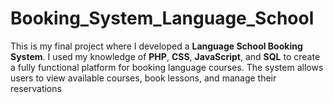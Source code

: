 # Booking_System_Language_School
This is my final project where I developed a **Language School Booking System**. I used my knowledge of **PHP**, **CSS**, **JavaScript**, and **SQL** to create a fully functional platform for booking language courses. The system allows users to view available courses, book lessons, and manage their reservations
